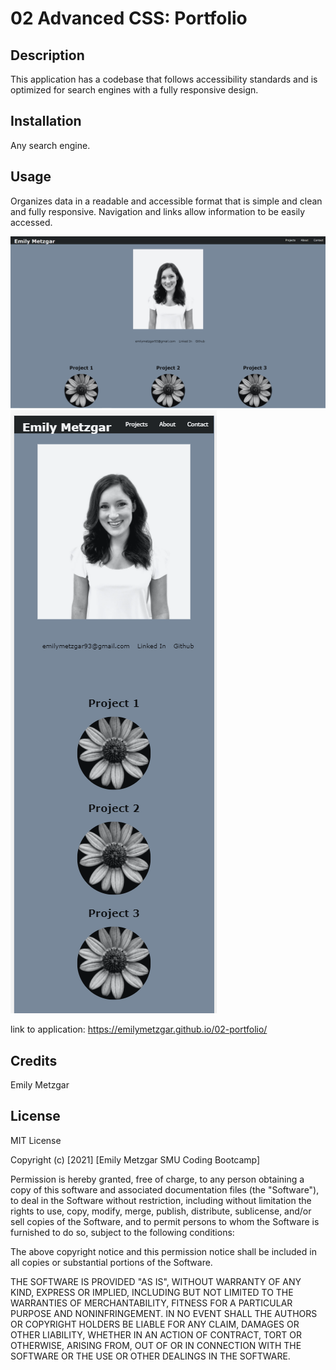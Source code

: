 # 02 Advanced CSS: Portfolio

## Description

This application has a codebase that follows accessibility standards and is optimized for search engines with a fully responsive design. 

## Installation

Any search engine. 


## Usage 

Organizes data in a readable and accessible format that is simple and clean and fully responsive. 
Navigation and links allow information to be easily accessed.


![A screenshot of the application in desktop view](/assets/images/desktopscreen.png)
![A screenshot of the application in mobile view](/assets/images/phonescreen.png)



link to application: https://emilymetzgar.github.io/02-portfolio/


## Credits

Emily Metzgar

## License

MIT License

Copyright (c) [2021] [Emily Metzgar SMU Coding Bootcamp]

Permission is hereby granted, free of charge, to any person obtaining a copy
of this software and associated documentation files (the "Software"), to deal
in the Software without restriction, including without limitation the rights
to use, copy, modify, merge, publish, distribute, sublicense, and/or sell
copies of the Software, and to permit persons to whom the Software is
furnished to do so, subject to the following conditions:

The above copyright notice and this permission notice shall be included in all
copies or substantial portions of the Software.

THE SOFTWARE IS PROVIDED "AS IS", WITHOUT WARRANTY OF ANY KIND, EXPRESS OR
IMPLIED, INCLUDING BUT NOT LIMITED TO THE WARRANTIES OF MERCHANTABILITY,
FITNESS FOR A PARTICULAR PURPOSE AND NONINFRINGEMENT. IN NO EVENT SHALL THE
AUTHORS OR COPYRIGHT HOLDERS BE LIABLE FOR ANY CLAIM, DAMAGES OR OTHER
LIABILITY, WHETHER IN AN ACTION OF CONTRACT, TORT OR OTHERWISE, ARISING FROM,
OUT OF OR IN CONNECTION WITH THE SOFTWARE OR THE USE OR OTHER DEALINGS IN THE
SOFTWARE.
